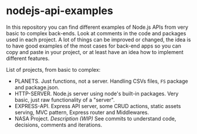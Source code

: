 # nodejs-api-examples

In this repository you can find different examples of Node.js APIs from very basic to complex back-ends.
Look at comments in the code and packages used in each project.
A lot of things can be improved or changed, the idea is to have good examples of the most cases for back-end apps so you can copy and paste
in your project, or at least have an idea how to implement different features.

List of projects, from basic to complex:

- PLANETS. Just functions, not a server. Handling CSVs files, `FS` package and package.json.
- HTTP-SERVER. Node.js server using node's built-in packages. Very basic, just raw functionality of a "server".
- EXPRESS-API. Express API server, some CRUD actions, static assets serving, MVC pattern, Express router and Middlewares.
- NASA Project. _Description (WIP)_ See commits to understand code, decisions, comments and iterations.
